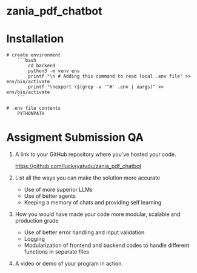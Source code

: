 # zania_pdf_chatbot



# Installation
    # create environment
        ```bash
            cd backend
            python3 -m venv env
            printf "\n # Adding this command to read local .env file" >> env/bin/activate
            printf "\nexport \$(grep -v '^#' .env | xargs)" >> env/bin/activate
        ```

    # .env file contents
        PYTHONPATH

# Assigment Submission QA

1. A link to your GitHub repository where you've hosted your code.
    
    https://github.com/lucksyatudu/zania_pdf_chatbot

2. List all the ways you can make the solution more accurate

    - Use of more superior LLMs
    - Use of better agents
    - Keeping a memory of chats and providing self learning

3. How you would have made your code more modular, scalable and production grade

    - Use of better error handling and input validation
    - Logging
    - Modularization of frontend and backend codes to handle different functions in separate files

4. A video or demo of your program in action.